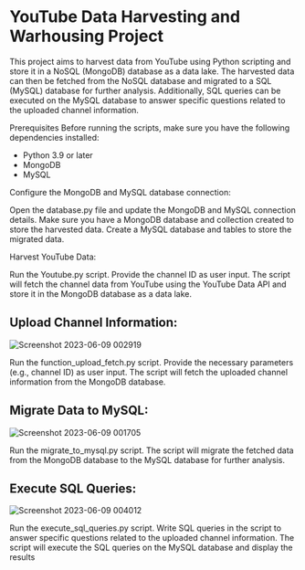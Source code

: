 # YouTube Data Harvesting and Warhousing Project
This project aims to harvest data from YouTube using Python scripting and store it in a NoSQL (MongoDB) database as a data lake. The harvested data can then be fetched from the NoSQL database and migrated to a SQL (MySQL) database for further analysis. Additionally, SQL queries can be executed on the MySQL database to answer specific questions related to the uploaded channel information.

Prerequisites
Before running the scripts, make sure you have the following dependencies installed:

- Python 3.9 or later
- MongoDB
- MySQL

Configure the MongoDB and MySQL database connection:

Open the  database.py file and update the MongoDB and MySQL connection details.
Make sure you have a MongoDB database and collection created to store the harvested data.
Create a MySQL database and tables to store the migrated data.

Harvest YouTube Data:

Run the Youtube.py script.
Provide the channel ID as user input.
The script will fetch the channel data from YouTube using the YouTube Data API and store it in the MongoDB database as a data lake.

## Upload Channel Information:
![Screenshot 2023-06-09 002919](https://github.com/SRIDHAR3131/YouTube-Data-Harvesting/assets/68391060/0d3d096b-11f1-42e8-8dad-9668adacef79)

Run the function_upload_fetch.py script.
Provide the necessary parameters (e.g., channel ID) as user input.
The script will fetch the uploaded channel information from the MongoDB database.

## Migrate Data to MySQL:
![Screenshot 2023-06-09 001705](https://github.com/SRIDHAR3131/YouTube-Data-Harvesting/assets/68391060/ca1890a2-cf35-4d8e-b288-eec8a8cf30c2)

Run the migrate_to_mysql.py script.
The script will migrate the fetched data from the MongoDB database to the MySQL database for further analysis.

## Execute SQL Queries:
![Screenshot 2023-06-09 004012](https://github.com/SRIDHAR3131/YouTube-Data-Harvesting/assets/68391060/d61a59a1-afcd-4947-ac96-99f6d223d65b)

Run the execute_sql_queries.py script.
Write SQL queries in the script to answer specific questions related to the uploaded channel information.
The script will execute the SQL queries on the MySQL database and display the results
